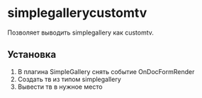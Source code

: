 # simplegallerycustomtv
Позволяет выводить simplegallery как customtv.
## Установка
1. В плагина SimpleGallery снять событие OnDocFormRender
2. Создать тв из типом simplegallery
3. Вывести тв в нужное место